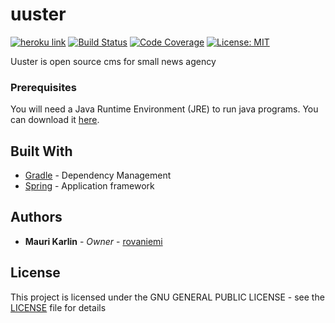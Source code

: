 # uuster

[![heroku link](https://camo.githubusercontent.com/8d1f0e62ca9067026ead054e935e6cf408a11a12/687474703a2f2f6865726f6b752d62616467652e6865726f6b756170702e636f6d2f3f6170703d616e67756c61726a732d63727970746f267374796c653d666c6174267376673d31)](https://remember-me-back.herokuapp.com/)
[![Build Status](https://api.travis-ci.org/rovaniemi/uuster.svg?branch=master)](https://travis-ci.org/rovaniemi/uuster)
[![Code Coverage](https://img.shields.io/codecov/c/github/rovaniemi/uuster/master.svg)](https://codecov.io/github/rovaniemi/uuster)
[![License: MIT](https://img.shields.io/github/license/mashape/apistatus.svg)](https://github.com/rovaniemi/uuster/blob/master/LICENSE)

Uuster is open source cms for small news agency

### Prerequisites

You will need a Java Runtime Environment (JRE) to run java programs. You can download it [here](http://www.oracle.com/technetwork/java/javase/downloads/jre8-downloads-2133155.html).

## Built With

* [Gradle](https://gradle.org) - Dependency Management
* [Spring](https://projects.spring.io/spring-boot/) - Application framework

## Authors

* **Mauri Karlin** - *Owner* - [rovaniemi](https://github.com/Rovaniemi)

## License

This project is licensed under the GNU GENERAL PUBLIC LICENSE - see the [LICENSE](LICENSE) file for details